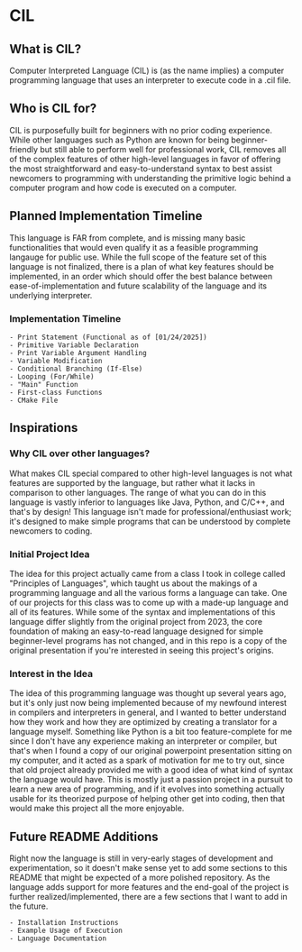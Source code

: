 # CIL
## What is CIL?

Computer Interpreted Language (CIL) is (as the name implies) a computer programming language that uses an interpreter to execute code in a .cil file.

## Who is CIL for?

CIL is purposefully built for beginners with no prior coding experience.  While other languages such as Python are known for being beginner-friendly but still able to perform well for professional work, CIL removes all of the complex features of other high-level languages in favor of offering the most straightforward and easy-to-understand syntax to best assist newcomers to programming with understanding the primitive logic behind a computer program and how code is executed on a computer.

## Planned Implementation Timeline

This language is FAR from complete, and is missing many basic functionalities that would even qualify it as a feasible programming langauge for public use.  While the full scope of the feature set of this language is not finalized, there is a plan of what key features should be implemented, in an order which should offer the best balance between ease-of-implementation and future scalability of the language and its underlying interpreter.

### Implementation Timeline

    - Print Statement (Functional as of [01/24/2025])
    - Primitive Variable Declaration
    - Print Variable Argument Handling
    - Variable Modification
    - Conditional Branching (If-Else)
    - Looping (For/While)
    - "Main" Function
    - First-class Functions
    - CMake File

## Inspirations

### Why CIL over other languages?

What makes CIL special compared to other high-level languages is not what features are supported by the language, but rather what it lacks in comparison to other languages.  The range of what you can do in this language is vastly inferior to languages like Java, Python, and C/C++, and that's by design!  This language isn't made for professional/enthusiast work; it's designed to make simple programs that can be understood by complete newcomers to coding.  

### Initial Project Idea

The idea for this project actually came from a class I took in college called "Principles of Languages", which taught us about the makings of a programming language and all the various forms a language can take.  One of our projects for this class was to come up with a made-up language and all of its features.  While some of the syntax and implementations of this language differ slightly from the original project from 2023, the core foundation of making an easy-to-read language designed for simple beginner-level programs has not changed, and in this repo is a copy of the original presentation if you're interested in seeing this project's origins.

### Interest in the Idea

The idea of this programming language was thought up several years ago, but it's only just now being implemented because of my newfound interest in compilers and interpreters in general, and I wanted to better understand how they work and how they are optimized by creating a translator for a language myself.  Something like Python is a bit too feature-complete for me since I don't have any experience making an interpreter or compiler, but that's when I found a copy of our original powerpoint presentation sitting on my computer, and it acted as a spark of motivation for me to try out, since that old project already provided me with a good idea of what kind of syntax the language would have.  This is mostly just a passion project in a pursuit to learn a new area of programming, and if it evolves into something actually usable for its theorized purpose of helping other get into coding, then that would make this project all the more enjoyable.

## Future README Additions

Right now the language is still in very-early stages of development and experimentation, so it doesn't make sense yet to add some sections to this README that might be expected of a more polished repository.  As the language adds support for more features and the end-goal of the project is further realized/implemented, there are a few sections that I want to add in the future.

    - Installation Instructions
    - Example Usage of Execution
    - Language Documentation

